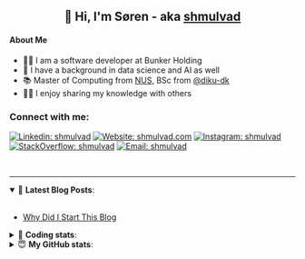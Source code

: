 <h2 align="center">
	👋 Hi, I'm Søren - aka <a href="https://shmulvad.com">shmulvad</a>
</h2>

#### About Me
- 👨‍💻 I am a software developer at Bunker Holding
- 🤖 I have a background in data science and AI as well
- 📚 Master of Computing from [NUS], BSc from [@diku-dk]
- 👨‍🏫 I enjoy sharing my knowledge with others

### Connect with me:

[![Linkedin: shmulvad](https://img.shields.io/badge/shmulvad-blue?style=flat&logo=Linkedin&logoColor=white)][linkedin]
[![Website: shmulvad.com](https://img.shields.io/badge/shmulvad.com-47CCCC?&style=flat&logo=Google-Chrome&logoColor=white)][website]
[![Instagram: shmulvad](https://img.shields.io/badge/-@shmulvad-purple?style=flat&logo=Instagram&logoColor=white)][instagram]
[![StackOverflow: shmulvad](https://img.shields.io/badge/shmulvad-FE7A16?style=flat&logo=stack-overflow&logoColor=white)][stackOverflow]
[![Email: shmulvad](https://img.shields.io/badge/shmulvad-D14836?style=flat&logo=gmail&logoColor=white)][mail]

<br />

---

<details open>
 <summary>📕 <b>Latest Blog Posts</b>: </summary>

<br>

<!-- BLOG-POST-LIST:START -->
- [Why Did I Start This Blog](https://shmulvad.com/blog/why-did-start-this-blog)
<!-- BLOG-POST-LIST:END -->

</details>

<!-- --- -->

<details>
 <summary>🤖 <b>Coding stats</b>: </summary>

<br>

NOTE: Doesn't track coding at work.

<!--START_SECTION:waka-->
![Code Time](http://img.shields.io/badge/Code%20Time-3%2C109%20hrs%2059%20mins-blue)

**I'm an Early 🐤** 

```text
🌞 Morning                1807 commits        ██████░░░░░░░░░░░░░░░░░░░   25.47 % 
🌆 Daytime                2714 commits        ██████████░░░░░░░░░░░░░░░   38.26 % 
🌃 Evening                1831 commits        ██████░░░░░░░░░░░░░░░░░░░   25.81 % 
🌙 Night                  742 commits         ███░░░░░░░░░░░░░░░░░░░░░░   10.46 % 
```


📊 **This Week I Spent My Time On** 

```text
💬 Programming Languages: 
Python                   57 mins             █████████████░░░░░░░░░░░░   50.26 % 
Other                    38 mins             ████████░░░░░░░░░░░░░░░░░   33.38 % 
TOML                     14 mins             ███░░░░░░░░░░░░░░░░░░░░░░   13.03 % 
YAML                     2 mins              █░░░░░░░░░░░░░░░░░░░░░░░░   02.09 % 
Bash                     1 min               ░░░░░░░░░░░░░░░░░░░░░░░░░   01.25 % 

🔥 Editors: 
VS Code                  1 hr 20 mins        ██████████████████░░░░░░░   70.16 % 
Zsh                      34 mins             ███████░░░░░░░░░░░░░░░░░░   29.84 % 

🐱‍💻 Projects: 
km24-core                1 hr 38 mins        █████████████████████░░░░   85.31 % 
django-admin-sortable2   16 mins             ████░░░░░░░░░░░░░░░░░░░░░   14.08 % 
Terminal                 0 secs              ░░░░░░░░░░░░░░░░░░░░░░░░░   00.62 % 
```


 Last Updated on 14/04/2025 18:53:14 UTC
<!--END_SECTION:waka-->

</details>

<!-- --- -->

<details>
 <summary>😇 <b>My GitHub stats</b>: </summary>

<br>

<img align="left" alt="shmulvad's Github Stats" src="https://github-readme-stats.vercel.app/api?username=shmulvad&show_icons=true&hide_border=true" />

</details>



[website]: https://shmulvad.com
[linkedin]: https://linkedin.com/in/shmulvad
[instagram]: https://instagram.com/shmulvad
[stackOverflow]: https://stackoverflow.com/users/9248793/shmulvad
[mail]: mailto:shmulvad@gmail.com
[@diku-dk]: https://github.com/diku-dk
[github]: https://github.com/shmulvad
[NUS]: https://www.nus.edu.sg
